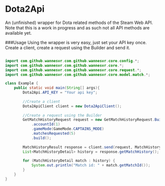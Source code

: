 # Dota2Api
An (unfinished) wrapper for Dota related methods of the Steam Web API.
Note that this is a work in progress and as such not all API methods are available yet.

###Usage
Using the wrapper is very easy, just set your API key once.
Create a client, create a request using the Builder and send it.
```java

import com.github.wannesvr.com.github.wannesvr.core.config.*;
import com.github.wannesvr.com.github.wannesvr.core.*;
import com.github.wannesvr.com.github.wannesvr.core.request.*;
import com.github.wannesvr.com.github.wannesvr.core.model.match.*;

class Example {
    public static void main(String[] args){
        Dota2Api.API_KEY = "Your api key";
        
        //Create a client
        Dota2ApiClient client = new Dota2ApiClient();
        
        //Create a request using the Builder
        GetMatchHistoryRequest request = new GetMatchHistoryRequest.Builder()
            .accountId(1)
            .gameMode(GameMode.CAPTAINS_MODE)
            .matchesRequested(5)
            .build();
        
        MatchHistoryResult response = client.send(request, MatchHistoryResult.class);
        List<MatchHistoryDetail> history = response.getMatchHistory();
        
        for (MatchHistoryDetail match : history) {
            System.out.println("Match id: " + match.getMatchId());
        }
    }
}
```
